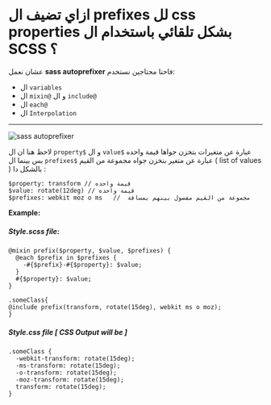 # ازاي تضيف ال prefixes لل css properties بشكل تلقائي باستخدام ال SCSS ؟ 
عشان نعمل **sass autoprefixer** فاحنا محتاجين نستخدم:
- ال `variables`
- ال `mixin@` و ال `include@`
- ال `each@`
- ال `Interpolation`
---


![sass autoprefixer](https://user-images.githubusercontent.com/69124951/197356384-4337f855-a95d-4ff9-9f5c-4663dde74484.png)





لاحظ هنا ان ال `property$` و ال `value$` عبارة عن متغيرات بتخزن جواها قيمة واحده بس بينما ال `prefixes$` عبارة عن متغير بنخزن جواه مجموعة من القيم ( list of values ) بالشكل دا :

```
$property: transform // قيمة واحده
$value: rotate(12deg) // قيمة واحده
$prefixes: webkit moz o ms   //  مجموعة من القيم مفصول بينهم بمسافة
```

**Example:**

##### Style.scss file:
```
@mixin prefix($property, $value, $prefixes) {
  @each $prefix in $prefixes {
    -#{$prefix}-#{$property}: $value;
  }
  #{$property}: $value;
}

.someClass{
@include prefix(transform, rotate(15deg), webkit ms o moz);
}
```



##### Style.css file [ CSS Output will be ]

```
.someClass {
  -webkit-transform: rotate(15deg);
  -ms-transform: rotate(15deg);
  -o-transform: rotate(15deg);
  -moz-transform: rotate(15deg);
  transform: rotate(15deg);
}
```




